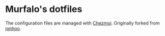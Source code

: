 # Murfalo's dotfiles

The configuration files are managed with [Chezmoi](https://www.chezmoi.io/).
Originally forked from [jonhoo](https://github.com/jonhoo/configs).



